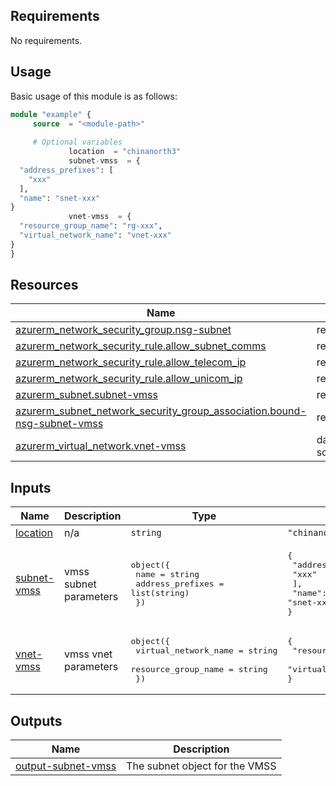 <!-- BEGIN_AUTOMATED_TF_DOCS_BLOCK -->
## Requirements

No requirements.
## Usage
Basic usage of this module is as follows:
```terraform
module "example" {
  	 source  = "<module-path>"
        
	 # Optional variables
        	 location  = "chinanorth3"
        	 subnet-vmss  = {
  "address_prefixes": [
    "xxx"
  ],
  "name": "snet-xxx"
}
        	 vnet-vmss  = {
  "resource_group_name": "rg-xxx",
  "virtual_network_name": "vnet-xxx"
}
}
```
## Resources

| Name | Type |
|------|------|
| [azurerm_network_security_group.nsg-subnet](https://registry.terraform.io/providers/hashicorp/azurerm/latest/docs/resources/network_security_group) | resource |
| [azurerm_network_security_rule.allow_subnet_comms](https://registry.terraform.io/providers/hashicorp/azurerm/latest/docs/resources/network_security_rule) | resource |
| [azurerm_network_security_rule.allow_telecom_ip](https://registry.terraform.io/providers/hashicorp/azurerm/latest/docs/resources/network_security_rule) | resource |
| [azurerm_network_security_rule.allow_unicom_ip](https://registry.terraform.io/providers/hashicorp/azurerm/latest/docs/resources/network_security_rule) | resource |
| [azurerm_subnet.subnet-vmss](https://registry.terraform.io/providers/hashicorp/azurerm/latest/docs/resources/subnet) | resource |
| [azurerm_subnet_network_security_group_association.bound-nsg-subnet-vmss](https://registry.terraform.io/providers/hashicorp/azurerm/latest/docs/resources/subnet_network_security_group_association) | resource |
| [azurerm_virtual_network.vnet-vmss](https://registry.terraform.io/providers/hashicorp/azurerm/latest/docs/data-sources/virtual_network) | data source |

## Inputs

| Name | Description | Type | Default | Required |
|------|-------------|------|---------|:--------:|
| <a name="input_location"></a> [location](#input\_location) | n/a | `string` | `"chinanorth3"` | no |
| <a name="input_subnet-vmss"></a> [subnet-vmss](#input\_subnet-vmss) | vmss subnet parameters | <pre>object({<br/>        name                 = string<br/>        address_prefixes     = list(string)<br/>    })</pre> | <pre>{<br/>  "address_prefixes": [<br/>    "xxx"<br/>  ],<br/>  "name": "snet-xxx"<br/>}</pre> | no |
| <a name="input_vnet-vmss"></a> [vnet-vmss](#input\_vnet-vmss) | vmss vnet parameters | <pre>object({<br/>        virtual_network_name = string<br/>        resource_group_name  = string<br/>    })</pre> | <pre>{<br/>  "resource_group_name": "rg-xxx",<br/>  "virtual_network_name": "vnet-xxx"<br/>}</pre> | no |

## Outputs

| Name | Description |
|------|-------------|
| <a name="output_output-subnet-vmss"></a> [output-subnet-vmss](#output\_output-subnet-vmss) | The subnet object for the VMSS |
<!-- END_AUTOMATED_TF_DOCS_BLOCK -->